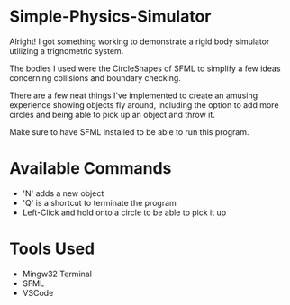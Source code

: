 # Simple-Physics-Simulator
  Alright! I got something working to demonstrate a rigid body simulator utilizing a trignometric system.    
  
  The bodies I used were the CircleShapes of SFML to simplify a few ideas concerning collisions and boundary checking.  
  
  There are a few neat things I've implemented to create an amusing experience showing objects fly around, including the option to add more circles and being able to pick up an object and throw it.  
  
  Make sure to have SFML installed to be able to run this program.  
  
# Available Commands
- 'N' adds a new object
- 'Q' is a shortcut to terminate the program
- Left-Click and hold onto a circle to be able to pick it up

# Tools Used  
- Mingw32 Terminal  
- SFML  
- VSCode
